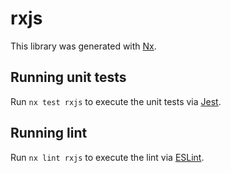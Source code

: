# rxjs

This library was generated with [Nx](https://nx.dev).

## Running unit tests

Run `nx test rxjs` to execute the unit tests via [Jest](https://jestjs.io).

## Running lint

Run `nx lint rxjs` to execute the lint via [ESLint](https://eslint.org/).
